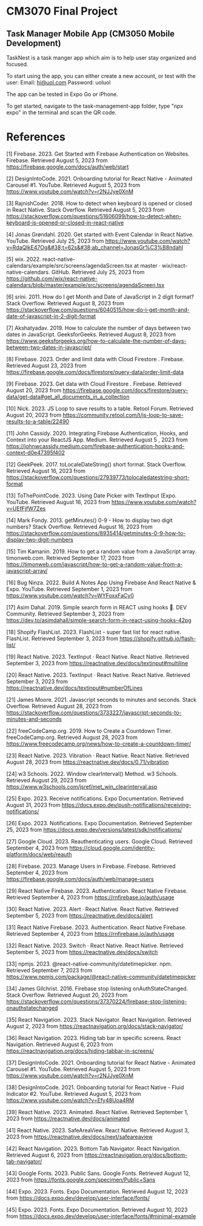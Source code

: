 # CM3070 Final Project

## Task Manager Mobile App (CM3050 Mobile Development)

TaskNest is a task manger app which aim is to help user stay organized and focused.

To start using the app, you can either create a new account, or test with the user: Email: hi@uol.com Password: uoluol

The app can be tested in Expo Go or iPhone.

To get started, navigate to the task-management-app folder, type "npx expo" in the terminal and scan the QR code.

# References

[1] Firebase. 2023. Get Started with Firebase Authentication on Websites. Firebase. Retrieved August 5, 2023 from https://firebase.google.com/docs/auth/web/start

[2] DesignIntoCode. 2021. Onboarding tutorial for React Native - Animated Carousel #1. YouTube. Retrieved August 5, 2023 from https://www.youtube.com/watch?v=r2NJJye0XnM

[3] RajnishCoder. 2018. How to detect when keyboard is opened or closed in React Native. Stack Overflow. Retrieved August 5, 2023 from https://stackoverflow.com/questions/51606099/how-to-detect-when-keyboard-is-opened-or-closed-in-react-native

[4] Jonas Grøndahl. 2020. Get started with Event Calendar in React Native. YouTube. Retrieved July 25, 2023 from https://www.youtube.com/watch?v=RdaQIkE47Og&#38;t=62s&#38;ab_channel=JonasGr%C3%B8ndahl

[5] wix. 2022. react-native-calendars/example/src/screens/agendaScreen.tsx at master · wix/react-native-calendars. GitHub. Retrieved July 25, 2023 from https://github.com/wix/react-native-calendars/blob/master/example/src/screens/agendaScreen.tsx

[6] srini. 2011. How do I get Month and Date of JavaScript in 2 digit format? Stack Overflow. Retrieved August 8, 2023 from https://stackoverflow.com/questions/6040515/how-do-i-get-month-and-date-of-javascript-in-2-digit-format

[7] Akshatyadav. 2019. How to calculate the number of days between two dates in JavaScript. GeeksforGeeks. Retrieved August 8, 2023 from https://www.geeksforgeeks.org/how-to-calculate-the-number-of-days-between-two-dates-in-javascript/

[8] Firebase. 2023. Order and limit data with Cloud Firestore . Firebase. Retrieved August 23, 2023 from https://firebase.google.com/docs/firestore/query-data/order-limit-data

[9] Firebase. 2023. Get data with Cloud Firestore . Firebase. Retrieved August 20, 2023 from https://firebase.google.com/docs/firestore/query-data/get-data#get_all_documents_in_a_collection

[10] Nick. 2023. JS Loop to save results to a table. Retool Forum. Retrieved August 20, 2023 from https://community.retool.com/t/js-loop-to-save-results-to-a-table/22490

[11] John Cassidy. 2020. Integrating Firebase Authentication, Hooks, and Context into your ReactJS App. Medium. Retrieved August 5 , 2023 from https://johnwcassidy.medium.com/firebase-authentication-hooks-and-context-d0e47395f402

[12] GeekPeek. 2017. toLocaleDateString() short format. Stack Overflow. Retrieved August 16, 2023 from https://stackoverflow.com/questions/27939773/tolocaledatestring-short-format

[13] ToThePointCode. 2023. Using Date Picker with TextInput (Expo. YouTube. Retrieved August 16, 2023 from https://www.youtube.com/watch?v=UEfFjfW7Zes

[14] Mark Fondy. 2013. getMinutes() 0-9 - How to display two digit numbers? Stack Overflow. Retrieved August 16, 2023 from https://stackoverflow.com/questions/8935414/getminutes-0-9-how-to-display-two-digit-numbers

[15] Tim Kamanin. 2019. How to get a random value from a JavaScript array. timonweb.com. Retrieved September 17, 2023 from https://timonweb.com/javascript/how-to-get-a-random-value-from-a-javascript-array/

[16] Bug Ninza. 2022. Build A Notes App Using Firebase And React Native &#38; Expo. YouTube. Retrieved September 1, 2023 from https://www.youtube.com/watch?v=WYFoxxFaCy0

[17] Asim Dahal. 2019. Simple search form in REACT using hooks 🔎. DEV Community. Retrieved September 3, 2023 from https://dev.to/asimdahall/simple-search-form-in-react-using-hooks-42pg

[18] Shopify FlashList. 2023. FlashList - super fast list for react native. FlashList. Retrieved September 3, 2023 from https://shopify.github.io/flash-list/

[19] React Native. 2023. TextInput · React Native. React Native. Retrieved September 3, 2023 from https://reactnative.dev/docs/textinput#multiline

[20] React Native. 2023. TextInput · React Native. React Native. Retrieved September 3, 2023 from https://reactnative.dev/docs/textinput#numberOfLines

[21] James Moore. 2021. Javascript seconds to minutes and seconds. Stack Overflow. Retrieved August 28, 2023 from https://stackoverflow.com/questions/3733227/javascript-seconds-to-minutes-and-seconds

[22] freeCodeCamp.org. 2019. How to Create a Countdown Timer. freeCodeCamp.org. Retrieved August 28, 2023 from https://www.freecodecamp.org/news/how-to-create-a-countdown-timer/

[23] React Native. 2023. Vibration · React Native. React Native. Retrieved August 28, 2023 from https://reactnative.dev/docs/0.71/vibration

[24] w3 Schools. 2022. Window clearInterval() Method. w3 Schools. Retrieved August 29, 2023 from https://www.w3schools.com/jsref/met_win_clearinterval.asp

[25] Expo. 2023. Receive notifications. Expo Documentation. Retrieved August 31, 2023 from https://docs.expo.dev/push-notifications/receiving-notifications/

[26] Expo. 2023. Notifications. Expo Documentation. Retrieved September 25, 2023 from https://docs.expo.dev/versions/latest/sdk/notifications/

[27] Google Cloud. 2023. Reauthenticating users. Google Cloud. Retrieved September 4, 2023 from https://cloud.google.com/identity-platform/docs/web/reauth

[28] Firebase. 2023. Manage Users in Firebase. Firebase. Retrieved September 4, 2023 from https://firebase.google.com/docs/auth/web/manage-users

[29] React Native Firebase. 2023. Authentication. React Native Firebase. Retrieved September 4, 2023 from https://rnfirebase.io/auth/usage

[30] React Native. 2023. Alert · React Native. React Native. Retrieved September 5, 2023 from https://reactnative.dev/docs/alert

[31] React Native Firebase. 2023. Authentication. React Native Firebase. Retrieved September 4, 2023 from https://rnfirebase.io/auth/usage

[32] React Native. 2023. Switch · React Native. React Native. Retrieved September 5, 2023 from https://reactnative.dev/docs/switch

[33] npmjs. 2023. @react-native-community/datetimepicker. npm. Retrieved September 7, 2023 from https://www.npmjs.com/package/@react-native-community/datetimepicker

[34] James Gilchrist. 2016. Firebase stop listening onAuthStateChanged. Stack Overflow. Retrieved August 20, 2023 from https://stackoverflow.com/questions/37370224/firebase-stop-listening-onauthstatechanged

[35] React Navigation. 2023. Stack Navigator. React Navigation. Retrieved August 2, 2023 from https://reactnavigation.org/docs/stack-navigator/

[36] React Navigation. 2023. Hiding tab bar in specific screens. React Navigation. Retrieved August 6, 2023 from https://reactnavigation.org/docs/hiding-tabbar-in-screens/

[37] DesignIntoCode. 2021. Onboarding tutorial for React Native - Animated Carousel #1. YouTube. Retrieved August 5, 2023 from https://www.youtube.com/watch?v=r2NJJye0XnM

[38] DesignIntoCode. 2021. Onboarding tutorial for React Native - Fluid Indicator #2. YouTube. Retrieved August 5, 2023 from https://www.youtube.com/watch?v=Efy48Uoa4RM

[39] React Native. 2023. Animated. React Native. Retrieved September 1, 2023 from https://reactnative.dev/docs/animated

[41] React Native. 2023. SafeAreaView. React Native. Retrieved August 3, 2023 from https://reactnative.dev/docs/next/safeareaview

[42] React Navigation. 2023. Bottom Tab Navigator. React Navigation. Retrieved August 6, 2023 from https://reactnavigation.org/docs/bottom-tab-navigator/

[43] Google Fonts. 2023. Public Sans. Google Fonts. Retrieved August 12, 2023 from https://fonts.google.com/specimen/Public+Sans

[44] Expo. 2023. Fonts. Expo Documentation. Retrieved August 12, 2023 from https://docs.expo.dev/develop/user-interface/fonts/

[45] Expo. 2023. Fonts. Expo Documentation. Retrieved August 10, 2023 from https://docs.expo.dev/develop/user-interface/fonts/#minimal-example
  

  

